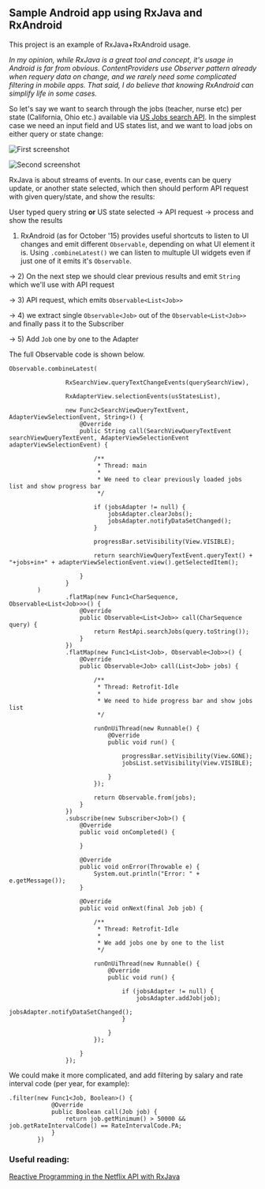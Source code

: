 ## Sample Android app using RxJava and RxAndroid

This project is an example of RxJava+RxAndroid usage. 

*In my opinion, while RxJava is a great tool and concept, it's usage in Android is far from obvious. ContentProviders use Observer pattern already when requery data on change, and we rarely need some complicated filtering in mobile apps. That said, I do believe that knowing RxAndroid can simplify life in some cases.* 

So let's say we want to search through the jobs (teacher, nurse etc) per state (California, Ohio etc.) available via [US Jobs search API](http://search.digitalgov.gov/developer/jobs.html#using-the-api). In the simplest case we need an input field and US states list, and we want to load jobs on either query or state change: 

![First screenshot](https://cloud.githubusercontent.com/assets/560815/10376673/89b996f6-6dd5-11e5-8bc2-5afdacfee2c5.png)

![Second screenshot](https://cloud.githubusercontent.com/assets/560815/10376674/8ae36c5a-6dd5-11e5-86ab-f76f3ad27045.png)

RxJava is about streams of events. In our case, events can be query update, or another state selected, which then should perform API request with given query/state, and show the results:

User typed query string **or** US state selected -> API request -> process and show the results

1) RxAndroid (as for October '15) provides useful shortcuts to listen to UI changes and emit different `Observable`, depending on what UI element it is. Using `.combineLatest()` we can listen to multuple UI widgets even if just one of it emits it's `Observable`.

-> 2) On the next step we should clear previous results and emit `String` which we'll use with API request

-> 3) API request, which emits `Observable<List<Job>>`

-> 4) we extract single `Observable<Job>` out of the `Observable<List<Job>>` and finally pass it to the Subscriber

-> 5) Add `Job` one by one to the Adapter

The full Observable code is shown below.

```
Observable.combineLatest(

                RxSearchView.queryTextChangeEvents(querySearchView),

                RxAdapterView.selectionEvents(usStatesList),

                new Func2<SearchViewQueryTextEvent, AdapterViewSelectionEvent, String>() {
                    @Override
                    public String call(SearchViewQueryTextEvent searchViewQueryTextEvent, AdapterViewSelectionEvent adapterViewSelectionEvent) {

                        /**
                         * Thread: main
                         *
                         * We need to clear previously loaded jobs list and show progress bar
                         */

                        if (jobsAdapter != null) {
                            jobsAdapter.clearJobs();
                            jobsAdapter.notifyDataSetChanged();
                        }

                        progressBar.setVisibility(View.VISIBLE);

                        return searchViewQueryTextEvent.queryText() + "+jobs+in+" + adapterViewSelectionEvent.view().getSelectedItem();

                    }
                }
        )
                .flatMap(new Func1<CharSequence, Observable<List<Job>>>() {
                    @Override
                    public Observable<List<Job>> call(CharSequence query) {
                        return RestApi.searchJobs(query.toString());
                    }
                })
                .flatMap(new Func1<List<Job>, Observable<Job>>() {
                    @Override
                    public Observable<Job> call(List<Job> jobs) {

                        /**
                         * Thread: Retrofit-Idle
                         *
                         * We need to hide progress bar and show jobs list
                         */

                        runOnUiThread(new Runnable() {
                            @Override
                            public void run() {

                                progressBar.setVisibility(View.GONE);
                                jobsList.setVisibility(View.VISIBLE);

                            }
                        });

                        return Observable.from(jobs);
                    }
                })
                .subscribe(new Subscriber<Job>() {
                    @Override
                    public void onCompleted() {

                    }

                    @Override
                    public void onError(Throwable e) {
                        System.out.println("Error: " + e.getMessage());
                    }

                    @Override
                    public void onNext(final Job job) {

                        /**
                         * Thread: Retrofit-Idle
                         *
                         * We add jobs one by one to the list
                         */

                        runOnUiThread(new Runnable() {
                            @Override
                            public void run() {

                                if (jobsAdapter != null) {
                                    jobsAdapter.addJob(job);
                                    jobsAdapter.notifyDataSetChanged();
                                }

                            }
                        });

                    }
                });
```
We could make it more complicated, and add filtering by salary and rate interval code (per year, for example):

```
.filter(new Func1<Job, Boolean>() {
            @Override
            public Boolean call(Job job) {
                return job.getMinimum() > 50000 && job.getRateIntervalCode() == RateIntervalCode.PA;
            }
        })
```

### Useful reading:

[Reactive Programming in the Netflix API with RxJava](http://techblog.netflix.com/2013/02/rxjava-netflix-api.html)
